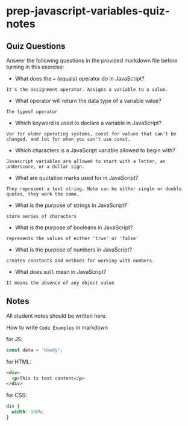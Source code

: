 # prep-javascript-variables-quiz-notes

## Quiz Questions

Answer the following questions in the provided markdown file before turning in this exercise:

- What does the `=` (equals) operator do in JavaScript?
```
It's the assignment operator. Assigns a variable to a value.
```

- What operator will return the data type of a variable value?
```
The typeof operator
```

- Which keyword is used to declare a variable in JavaScript?
```
Var for older operating systems, const for values that can't be changed, and let for when you can't use const.
```

- Which characters is a JavaScript variable allowed to begin with?
```
Javascript variables are allowed to start with a letter, an underscore, or a dollar sign.
```

- What are quotation marks used for in JavaScript?
```
They represent a text string. Note can be either single or double quotes, they work the same.
```

- What is the purpose of strings in JavaScript?
```
store series of characters
```
- What is the purpose of booleans in JavaScript?
```
represents the values of either 'true' or 'false'
```

- What is the purpose of numbers in JavaScript?
```
creates constants and methods for working with numbers.
```

- What does `null` mean in JavaScript?
```
It means the absence of any object value
```

## Notes

All student notes should be written here.

How to write `Code Examples` in markdown

for JS:

```javascript
const data = 'Howdy';
```

for HTML:

```html
<div>
  <p>This is text content</p>
</div>
```

for CSS:

```css
div {
  width: 100%;
}
```
